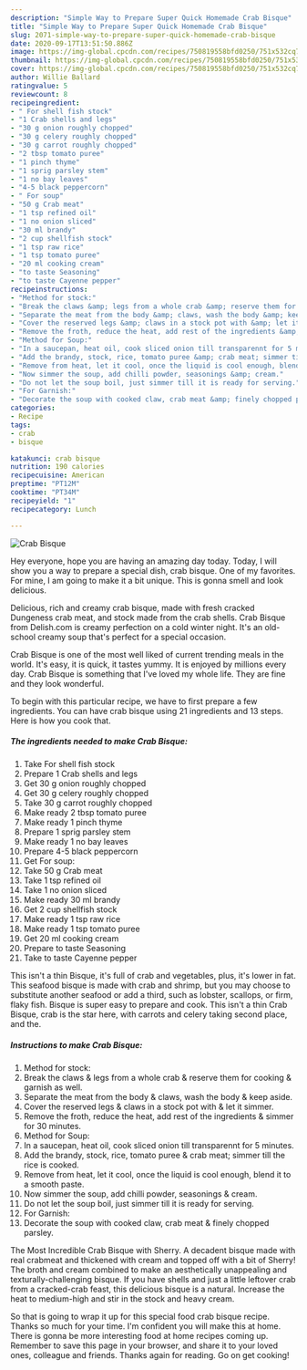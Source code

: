 ```yaml
---
description: "Simple Way to Prepare Super Quick Homemade Crab Bisque"
title: "Simple Way to Prepare Super Quick Homemade Crab Bisque"
slug: 2071-simple-way-to-prepare-super-quick-homemade-crab-bisque
date: 2020-09-17T13:51:50.886Z
image: https://img-global.cpcdn.com/recipes/750819558bfd0250/751x532cq70/crab-bisque-recipe-main-photo.jpg
thumbnail: https://img-global.cpcdn.com/recipes/750819558bfd0250/751x532cq70/crab-bisque-recipe-main-photo.jpg
cover: https://img-global.cpcdn.com/recipes/750819558bfd0250/751x532cq70/crab-bisque-recipe-main-photo.jpg
author: Willie Ballard
ratingvalue: 5
reviewcount: 8
recipeingredient:
- " For shell fish stock"
- "1 Crab shells and legs"
- "30 g onion roughly chopped"
- "30 g celery roughly chopped"
- "30 g carrot roughly chopped"
- "2 tbsp tomato puree"
- "1 pinch thyme"
- "1 sprig parsley stem"
- "1 no bay leaves"
- "4-5 black peppercorn"
- " For soup"
- "50 g Crab meat"
- "1 tsp refined oil"
- "1 no onion sliced"
- "30 ml brandy"
- "2 cup shellfish stock"
- "1 tsp raw rice"
- "1 tsp tomato puree"
- "20 ml cooking cream"
- "to taste Seasoning"
- "to taste Cayenne pepper"
recipeinstructions:
- "Method for stock:"
- "Break the claws &amp; legs from a whole crab &amp; reserve them for cooking &amp; garnish as well."
- "Separate the meat from the body &amp; claws, wash the body &amp; keep aside."
- "Cover the reserved legs &amp; claws in a stock pot with &amp; let it simmer."
- "Remove the froth, reduce the heat, add rest of the ingredients &amp; simmer for 30 minutes."
- "Method for Soup:"
- "In a saucepan, heat oil, cook sliced onion till transparennt for 5 minutes."
- "Add the brandy, stock, rice, tomato puree &amp; crab meat; simmer till the rice is cooked."
- "Remove from heat, let it cool, once the liquid is cool enough, blend it to a smooth paste."
- "Now simmer the soup, add chilli powder, seasonings &amp; cream."
- "Do not let the soup boil, just simmer till it is ready for serving."
- "For Garnish:"
- "Decorate the soup with cooked claw, crab meat &amp; finely chopped parsley."
categories:
- Recipe
tags:
- crab
- bisque

katakunci: crab bisque 
nutrition: 190 calories
recipecuisine: American
preptime: "PT12M"
cooktime: "PT34M"
recipeyield: "1"
recipecategory: Lunch

---
```



![Crab Bisque](https://img-global.cpcdn.com/recipes/750819558bfd0250/751x532cq70/crab-bisque-recipe-main-photo.jpg)

Hey everyone, hope you are having an amazing day today. Today, I will show you a way to prepare a special dish, crab bisque. One of my favorites. For mine, I am going to make it a bit unique. This is gonna smell and look delicious.

Delicious, rich and creamy crab bisque, made with fresh cracked Dungeness crab meat, and stock made from the crab shells. Crab Bisque from Delish.com is creamy perfection on a cold winter night. It&#39;s an old-school creamy soup that&#39;s perfect for a special occasion.

Crab Bisque is one of the most well liked of current trending meals in the world. It's easy, it is quick, it tastes yummy. It is enjoyed by millions every day. Crab Bisque is something that I've loved my whole life. They are fine and they look wonderful.


To begin with this particular recipe, we have to first prepare a few ingredients. You can have crab bisque using 21 ingredients and 13 steps. Here is how you cook that.

<!--inarticleads1-->

##### The ingredients needed to make Crab Bisque:

1. Take  For shell fish stock
1. Prepare 1 Crab shells and legs
1. Get 30 g onion roughly chopped
1. Get 30 g celery roughly chopped
1. Take 30 g carrot roughly chopped
1. Make ready 2 tbsp tomato puree
1. Make ready 1 pinch thyme
1. Prepare 1 sprig parsley stem
1. Make ready 1 no bay leaves
1. Prepare 4-5 black peppercorn
1. Get  For soup:
1. Take 50 g Crab meat
1. Take 1 tsp refined oil
1. Take 1 no onion sliced
1. Make ready 30 ml brandy
1. Get 2 cup shellfish stock
1. Make ready 1 tsp raw rice
1. Make ready 1 tsp tomato puree
1. Get 20 ml cooking cream
1. Prepare to taste Seasoning
1. Take to taste Cayenne pepper


This isn&#39;t a thin Bisque, it&#39;s full of crab and vegetables, plus, it&#39;s lower in fat. This seafood bisque is made with crab and shrimp, but you may choose to substitute another seafood or add a third, such as lobster, scallops, or firm, flaky fish. Bisque is super easy to prepare and cook. This isn&#39;t a thin Crab Bisque, crab is the star here, with carrots and celery taking second place, and the. 

<!--inarticleads2-->

##### Instructions to make Crab Bisque:

1. Method for stock:
1. Break the claws &amp; legs from a whole crab &amp; reserve them for cooking &amp; garnish as well.
1. Separate the meat from the body &amp; claws, wash the body &amp; keep aside.
1. Cover the reserved legs &amp; claws in a stock pot with &amp; let it simmer.
1. Remove the froth, reduce the heat, add rest of the ingredients &amp; simmer for 30 minutes.
1. Method for Soup:
1. In a saucepan, heat oil, cook sliced onion till transparennt for 5 minutes.
1. Add the brandy, stock, rice, tomato puree &amp; crab meat; simmer till the rice is cooked.
1. Remove from heat, let it cool, once the liquid is cool enough, blend it to a smooth paste.
1. Now simmer the soup, add chilli powder, seasonings &amp; cream.
1. Do not let the soup boil, just simmer till it is ready for serving.
1. For Garnish:
1. Decorate the soup with cooked claw, crab meat &amp; finely chopped parsley.


The Most Incredible Crab Bisque with Sherry. A decadent bisque made with real crabmeat and thickened with cream and topped off with a bit of Sherry! The broth and cream combined to make an aesthetically unappealing and texturally-challenging bisque. If you have shells and just a little leftover crab from a cracked-crab feast, this delicious bisque is a natural. Increase the heat to medium-high and stir in the stock and heavy cream. 

So that is going to wrap it up for this special food crab bisque recipe. Thanks so much for your time. I'm confident you will make this at home. There is gonna be more interesting food at home recipes coming up. Remember to save this page in your browser, and share it to your loved ones, colleague and friends. Thanks again for reading. Go on get cooking!
